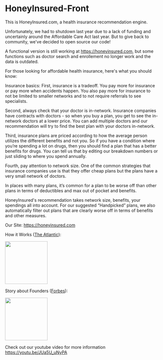 # HoneyInsured-Front

This is HoneyInsured.com, a health insurance recommendation engine.

Unfortunately, we had to shutdown last year due to a lack of funding and uncertainly around the Affordable Care Act last year. But to give back to community, we've decided to open source our code!

A functional version is still working at https://honeyinsured.com, but some functions such as doctor search and enrollement no longer work and the data is outdated.

For those looking for affordable health insurance, here's what you should know:

Insurance basics: First, insurance is a tradeoff. You pay more for insurance or pay more when accidents happen. You also pay more for insurance to not be limited to smaller networks and to not require referrals to see specialists.

Second, always check that your doctor is in-network. Insurance companies have contracts with doctors - so when you buy a plan, you get to see the in-network doctors at a lower price. You can add multiple doctors and our recommendation will try to find the best plan with your doctors in-network.

Third, insurance plans are priced according to how the average person utilizes the different benefits and not you. So if you have a condition where you’re spending a lot on drugs, then you should find a plan that has a better benefits for drugs. You can tell us that by editing our breakdown numbers or just sliding to where you spend annually.

Fourth, pay attention to network size. One of the common strategies that insurance companies use is that they offer cheap plans but the plans have a very small network of doctors.

In places with many plans, it’s common for a plan to be worse off than other plans in terms of deductibles and max out of pocket and benefits.

HoneyInsured's recommendation takes network size, benefits, your spendings all into account. For our suggested “Handpicked” plans, we also automatically filter out plans that are clearly worse off in terms of benefits and other measures.

Our Site: https://honeyinsured.com 

How it Works (<a href="http://theatln.tc/1SDHdVe">The Atlantic</a>):

<a href="http://theatln.tc/1SDHdVe"><img src="http://gracegeeg.com/assets/img/atlantic.jpg" width="140"></a>

Story about Founders (<a href="https://www.forbes.com/sites/sarahhedgecock/2015/08/28/how-two-harvard-grads-want-to-change-the-face-of-health-insurance/">Forbes<a>): 

<a href="https://www.forbes.com/sites/sarahhedgecock/2015/08/28/how-two-harvard-grads-want-to-change-the-face-of-health-insurance/"><img src="http://gracegeeg.com/assets/img/forbes.jpg" width="140"></a>


Check out our youtube video for more information https://youtu.be/JUa5U_uNyPA
